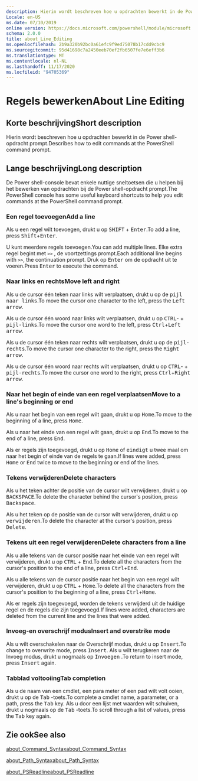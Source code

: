 ```yaml
---
description: Hierin wordt beschreven hoe u opdrachten bewerkt in de Power shell-opdracht prompt.
Locale: en-US
ms.date: 07/10/2019
online version: https://docs.microsoft.com/powershell/module/microsoft.powershell.core/about/about_line_editing?view=powershell-7.2&WT.mc_id=ps-gethelp
schema: 2.0.0
title: about_Line_Editing
ms.openlocfilehash: 2b9a320b92bc0a61efc9f9ed75078b17cdd9cbc9
ms.sourcegitcommit: 95d41698c7a2450eeb70ef2fb6507fe7e6eff3b6
ms.translationtype: MT
ms.contentlocale: nl-NL
ms.lasthandoff: 11/17/2020
ms.locfileid: "94705369"
---
```

# <a name="about-line-editing"></a><span data-ttu-id="77c71-103">Regels bewerken</span><span class="sxs-lookup"><span data-stu-id="77c71-103">About Line Editing</span></span>

## <a name="short-description"></a><span data-ttu-id="77c71-104">Korte beschrijving</span><span class="sxs-lookup"><span data-stu-id="77c71-104">Short description</span></span>

<span data-ttu-id="77c71-105">Hierin wordt beschreven hoe u opdrachten bewerkt in de Power shell-opdracht prompt.</span><span class="sxs-lookup"><span data-stu-id="77c71-105">Describes how to edit commands at the PowerShell command prompt.</span></span>

## <a name="long-description"></a><span data-ttu-id="77c71-106">Lange beschrijving</span><span class="sxs-lookup"><span data-stu-id="77c71-106">Long description</span></span>

<span data-ttu-id="77c71-107">De Power shell-console bevat enkele nuttige sneltoetsen die u helpen bij het bewerken van opdrachten bij de Power shell-opdracht prompt.</span><span class="sxs-lookup"><span data-stu-id="77c71-107">The PowerShell console has some useful keyboard shortcuts to help you edit commands at the PowerShell command prompt.</span></span>

### <a name="add-a-line"></a><span data-ttu-id="77c71-108">Een regel toevoegen</span><span class="sxs-lookup"><span data-stu-id="77c71-108">Add a line</span></span>

<span data-ttu-id="77c71-109">Als u een regel wilt toevoegen, drukt u op <kbd>SHIFT</kbd> + <kbd>Enter</kbd>.</span><span class="sxs-lookup"><span data-stu-id="77c71-109">To add a line, press <kbd>Shift</kbd>+<kbd>Enter</kbd>.</span></span>

<span data-ttu-id="77c71-110">U kunt meerdere regels toevoegen.</span><span class="sxs-lookup"><span data-stu-id="77c71-110">You can add multiple lines.</span></span> <span data-ttu-id="77c71-111">Elke extra regel begint met `>>` , de voortzettings prompt.</span><span class="sxs-lookup"><span data-stu-id="77c71-111">Each additional line begins with `>>`, the continuation prompt.</span></span> <span data-ttu-id="77c71-112">Druk op <kbd>Enter</kbd> om de opdracht uit te voeren.</span><span class="sxs-lookup"><span data-stu-id="77c71-112">Press <kbd>Enter</kbd> to execute the command.</span></span>

### <a name="move-left-and-right"></a><span data-ttu-id="77c71-113">Naar links en rechts</span><span class="sxs-lookup"><span data-stu-id="77c71-113">Move left and right</span></span>

<span data-ttu-id="77c71-114">Als u de cursor één teken naar links wilt verplaatsen, drukt u op de <kbd>pijl naar links</kbd>.</span><span class="sxs-lookup"><span data-stu-id="77c71-114">To move the cursor one character to the left, press the <kbd>Left arrow</kbd>.</span></span>

<span data-ttu-id="77c71-115">Als u de cursor één woord naar links wilt verplaatsen, drukt u op <kbd>CTRL</kbd>- + <kbd>pijl-links</kbd>.</span><span class="sxs-lookup"><span data-stu-id="77c71-115">To move the cursor one word to the left, press <kbd>Ctrl</kbd>+<kbd>Left arrow</kbd>.</span></span>

<span data-ttu-id="77c71-116">Als u de cursor één teken naar rechts wilt verplaatsen, drukt u op de <kbd>pijl-rechts</kbd>.</span><span class="sxs-lookup"><span data-stu-id="77c71-116">To move the cursor one character to the right, press the <kbd>Right arrow</kbd>.</span></span>

<span data-ttu-id="77c71-117">Als u de cursor één woord naar rechts wilt verplaatsen, drukt u op <kbd>CTRL</kbd>- + <kbd>pijl-rechts</kbd>.</span><span class="sxs-lookup"><span data-stu-id="77c71-117">To move the cursor one word to the right, press <kbd>Ctrl</kbd>+<kbd>Right arrow</kbd>.</span></span>

### <a name="move-to-a-lines-beginning-or-end"></a><span data-ttu-id="77c71-118">Naar het begin of einde van een regel verplaatsen</span><span class="sxs-lookup"><span data-stu-id="77c71-118">Move to a line's beginning or end</span></span>

<span data-ttu-id="77c71-119">Als u naar het begin van een regel wilt gaan, drukt u op <kbd>Home</kbd>.</span><span class="sxs-lookup"><span data-stu-id="77c71-119">To move to the beginning of a line, press <kbd>Home</kbd>.</span></span>

<span data-ttu-id="77c71-120">Als u naar het einde van een regel wilt gaan, drukt u op <kbd>End</kbd>.</span><span class="sxs-lookup"><span data-stu-id="77c71-120">To move to the end of a line, press <kbd>End</kbd>.</span></span>

<span data-ttu-id="77c71-121">Als er regels zijn toegevoegd, drukt u op <kbd>Home</kbd> of <kbd>eindigt</kbd> u twee maal om naar het begin of einde van de regels te gaan.</span><span class="sxs-lookup"><span data-stu-id="77c71-121">If lines were added, press <kbd>Home</kbd> or <kbd>End</kbd> twice to move to the beginning or end of the lines.</span></span>

### <a name="delete-characters"></a><span data-ttu-id="77c71-122">Tekens verwijderen</span><span class="sxs-lookup"><span data-stu-id="77c71-122">Delete characters</span></span>

<span data-ttu-id="77c71-123">Als u het teken achter de positie van de cursor wilt verwijderen, drukt u op <kbd>BACKSPACE</kbd>.</span><span class="sxs-lookup"><span data-stu-id="77c71-123">To delete the character behind the cursor's position, press <kbd>Backspace</kbd>.</span></span>

<span data-ttu-id="77c71-124">Als u het teken op de positie van de cursor wilt verwijderen, drukt u op <kbd>verwijderen</kbd>.</span><span class="sxs-lookup"><span data-stu-id="77c71-124">To delete the character at the cursor's position, press <kbd>Delete</kbd>.</span></span>

### <a name="delete-characters-from-a-line"></a><span data-ttu-id="77c71-125">Tekens uit een regel verwijderen</span><span class="sxs-lookup"><span data-stu-id="77c71-125">Delete characters from a line</span></span>

<span data-ttu-id="77c71-126">Als u alle tekens van de cursor positie naar het einde van een regel wilt verwijderen, drukt u op <kbd>CTRL</kbd> + <kbd>End</kbd>.</span><span class="sxs-lookup"><span data-stu-id="77c71-126">To delete all the characters from the cursor's position to the end of a line, press <kbd>Ctrl</kbd>+<kbd>End</kbd>.</span></span>

<span data-ttu-id="77c71-127">Als u alle tekens van de cursor positie naar het begin van een regel wilt verwijderen, drukt u op <kbd>CTRL</kbd> + <kbd>Home</kbd>.</span><span class="sxs-lookup"><span data-stu-id="77c71-127">To delete all the characters from the cursor's position to the beginning of a line, press <kbd>Ctrl</kbd>+<kbd>Home</kbd>.</span></span>

<span data-ttu-id="77c71-128">Als er regels zijn toegevoegd, worden de tekens verwijderd uit de huidige regel en de regels die zijn toegevoegd.</span><span class="sxs-lookup"><span data-stu-id="77c71-128">If lines were added, characters are deleted from the current line and the lines that were added.</span></span>

### <a name="insert-and-overstrike-mode"></a><span data-ttu-id="77c71-129">Invoeg-en overschrijf modus</span><span class="sxs-lookup"><span data-stu-id="77c71-129">Insert and overstrike mode</span></span>

<span data-ttu-id="77c71-130">Als u wilt overschakelen naar de Overschrijf modus, drukt u op <kbd>Insert</kbd>.</span><span class="sxs-lookup"><span data-stu-id="77c71-130">To change to overwrite mode, press <kbd>Insert</kbd>.</span></span> <span data-ttu-id="77c71-131">Als u wilt terugkeren naar de Invoeg modus, drukt u nogmaals op <kbd>Invoegen</kbd> .</span><span class="sxs-lookup"><span data-stu-id="77c71-131">To return to insert mode, press <kbd>Insert</kbd> again.</span></span>

### <a name="tab-completion"></a><span data-ttu-id="77c71-132">Tabblad voltooiing</span><span class="sxs-lookup"><span data-stu-id="77c71-132">Tab completion</span></span>

<span data-ttu-id="77c71-133">Als u de naam van een cmdlet, een para meter of een pad wilt volt ooien, drukt u op de <kbd>Tab</kbd> -toets.</span><span class="sxs-lookup"><span data-stu-id="77c71-133">To complete a cmdlet name, a parameter, or a path, press the <kbd>Tab</kbd> key.</span></span> <span data-ttu-id="77c71-134">Als u door een lijst met waarden wilt schuiven, drukt u nogmaals op de <kbd>Tab</kbd> -toets.</span><span class="sxs-lookup"><span data-stu-id="77c71-134">To scroll through a list of values, press the <kbd>Tab</kbd> key again.</span></span>

## <a name="see-also"></a><span data-ttu-id="77c71-135">Zie ook</span><span class="sxs-lookup"><span data-stu-id="77c71-135">See also</span></span>

[<span data-ttu-id="77c71-136">about_Command_Syntax</span><span class="sxs-lookup"><span data-stu-id="77c71-136">about_Command_Syntax</span></span>](about_Command_Syntax.md)

[<span data-ttu-id="77c71-137">about_Path_Syntax</span><span class="sxs-lookup"><span data-stu-id="77c71-137">about_Path_Syntax</span></span>](about_Path_Syntax.md)

[<span data-ttu-id="77c71-138">about_PSReadline</span><span class="sxs-lookup"><span data-stu-id="77c71-138">about_PSReadline</span></span>](../../PSReadline/About/about_PSReadline.md)

